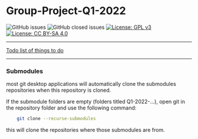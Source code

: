 # Group-Project-Q1-2022

![GitHub issues](https://img.shields.io/github/issues-raw/After-Dark-Communications/Group-Project-Q1-2022)
![GitHub closed issues](https://img.shields.io/github/issues-closed-raw/After-Dark-Communications/Group-Project-Q1-2022)
[![License: GPL v3](https://img.shields.io/badge/License-GPLv3-blue.svg)](https://www.gnu.org/licenses/gpl-3.0)
[![License: CC BY-SA 4.0](https://licensebuttons.net/l/by-sa/4.0/80x15.png)](https://creativecommons.org/licenses/by-sa/4.0/)
***

[Todo list of things to do](https://github.com/orgs/After-Dark-Communications/projects/1/views/5)


---

### Submodules

most git desktop applications will automatically clone the submodules repositories when this repository is cloned.

If the submodule folders are empty (folders titled Q1-2022-...), open git in the repository folder and use the following command:
```bash
    git clone --recurse-submodules
```
this will clone the repositories where those submodules are from.